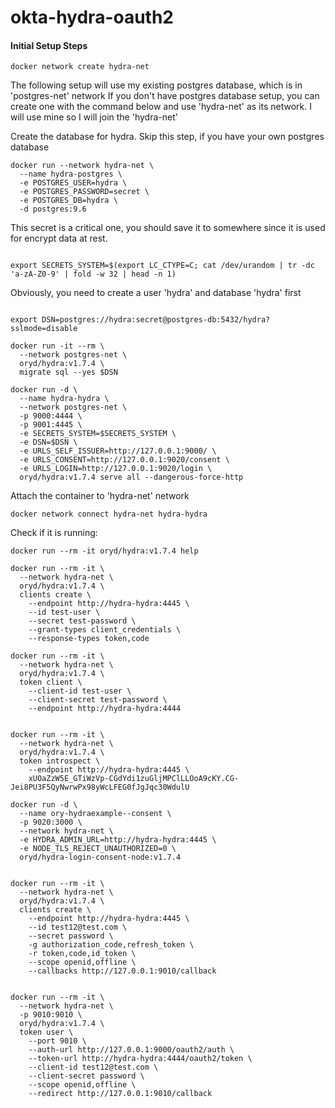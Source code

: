 # okta-hydra-oauth2

#### Initial Setup Steps

```
docker network create hydra-net
```

The following setup will use my existing postgres database, which is in 'postgres-net' network If you don't have postgres database setup, you can create one with the command below and use 'hydra-net' as its network. I will use mine so I will join the 'hydra-net'

Create the database for hydra. Skip this step, if you have your own postgres database
```
docker run --network hydra-net \
  --name hydra-postgres \
  -e POSTGRES_USER=hydra \
  -e POSTGRES_PASSWORD=secret \
  -e POSTGRES_DB=hydra \
  -d postgres:9.6
```

This secret is a critical one, you should save it to somewhere since it is used for encrypt data at rest.
```

export SECRETS_SYSTEM=$(export LC_CTYPE=C; cat /dev/urandom | tr -dc 'a-zA-Z0-9' | fold -w 32 | head -n 1)

```

Obviously, you need to create a user 'hydra' and database 'hydra' first
```

export DSN=postgres://hydra:secret@postgres-db:5432/hydra?sslmode=disable

```


```
docker run -it --rm \
  --network postgres-net \
  oryd/hydra:v1.7.4 \
  migrate sql --yes $DSN

docker run -d \
  --name hydra-hydra \
  --network postgres-net \
  -p 9000:4444 \
  -p 9001:4445 \
  -e SECRETS_SYSTEM=$SECRETS_SYSTEM \
  -e DSN=$DSN \
  -e URLS_SELF_ISSUER=http://127.0.0.1:9000/ \
  -e URLS_CONSENT=http://127.0.0.1:9020/consent \
  -e URLS_LOGIN=http://127.0.0.1:9020/login \
  oryd/hydra:v1.7.4 serve all --dangerous-force-http
```

Attach the container to 'hydra-net' network
```
docker network connect hydra-net hydra-hydra
```

Check if it is running:

```
docker run --rm -it oryd/hydra:v1.7.4 help
```

```
docker run --rm -it \
  --network hydra-net \
  oryd/hydra:v1.7.4 \
  clients create \
    --endpoint http://hydra-hydra:4445 \
    --id test-user \
    --secret test-password \
    --grant-types client_credentials \
    --response-types token,code

docker run --rm -it \
  --network hydra-net \
  oryd/hydra:v1.7.4 \
  token client \
    --client-id test-user \
    --client-secret test-password \
    --endpoint http://hydra-hydra:4444


docker run --rm -it \
  --network hydra-net \
  oryd/hydra:v1.7.4 \
  token introspect \
    --endpoint http://hydra-hydra:4445 \
    xUOaZzW5E_GTiWzVp-CGdYdi1zuGljMPClLLOoA9cKY.CG-Jei8PU3F5QyNwrwPx98yWcLFEG0fJgJqc30WdulU
```

```
docker run -d \
  --name ory-hydraexample--consent \
  -p 9020:3000 \
  --network hydra-net \
  -e HYDRA_ADMIN_URL=http://hydra-hydra:4445 \
  -e NODE_TLS_REJECT_UNAUTHORIZED=0 \
  oryd/hydra-login-consent-node:v1.7.4


docker run --rm -it \
  --network hydra-net \
  oryd/hydra:v1.7.4 \
  clients create \
    --endpoint http://hydra-hydra:4445 \
    --id test12@test.com \
    --secret password \
    -g authorization_code,refresh_token \
    -r token,code,id_token \
    --scope openid,offline \
    --callbacks http://127.0.0.1:9010/callback


docker run --rm -it \
  --network hydra-net \
  -p 9010:9010 \
  oryd/hydra:v1.7.4 \
  token user \
    --port 9010 \
    --auth-url http://127.0.0.1:9000/oauth2/auth \
    --token-url http://hydra-hydra:4444/oauth2/token \
    --client-id test12@test.com \
    --client-secret password \
    --scope openid,offline \
    --redirect http://127.0.0.1:9010/callback
```

